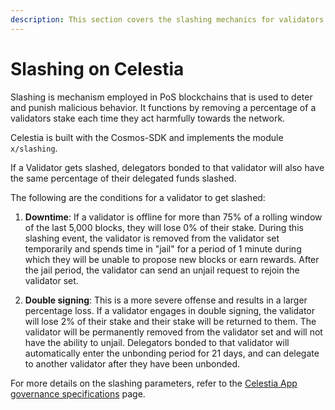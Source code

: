 ```yaml
---
description: This section covers the slashing mechanics for validators in Celestia.
---
```


# Slashing on Celestia

Slashing is mechanism employed in PoS blockchains that is used to deter
and punish malicious behavior. It functions by removing a percentage
of a validators stake each time they act harmfully towards the network.

Celestia is built with the Cosmos-SDK and implements the module `x/slashing`.

If a Validator gets slashed, delegators bonded to that validator will also
have the same percentage of their delegated funds slashed.

The following are the conditions for a validator to get slashed:

1. **Downtime**: If a validator is offline for more than 75% of a rolling window
   of the last 5,000 blocks, they will lose 0% of their stake.
   During this slashing event, the validator is removed from the validator set
   temporarily and spends time in "jail" for a period of 1 minute during which
   they will be unable to propose new blocks or earn rewards.
   After the jail period, the validator can send an unjail request to
   rejoin the validator set.

2. **Double signing**: This is a more severe offense and results in a larger
   percentage loss. If a validator engages in double signing, the validator
   will lose 2% of their stake and their stake will be returned to them.
   The validator will be permanently removed from the validator set and
   will not have the ability to unjail. Delegators bonded to that validator will
   automatically enter the unbonding period for 21 days, and can delegate to another
   validator after they have been unbonded.

For more details on the slashing parameters, refer to the
[Celestia App governance specifications](https://celestiaorg.github.io/celestia-app/specs/params.html#module-parameters)
page.
